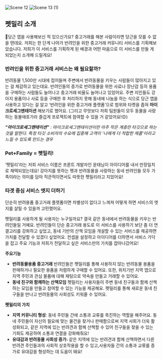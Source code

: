 ![Scene 12](https://github.com/yuntaengtaeng/pet/assets/94745651/7fcad1e0-4abb-4313-8945-1a01b4d441b1)
![Scene 13 (1)](https://github.com/yuntaengtaeng/pet/assets/94745651/f43e09c9-fab5-4f55-bf0d-38790045be70)

## 펫밀리 소개
🥕당근 앱을 사용해보신 적 있으신가요? 중고거래를 해본 사람이라면 당근을 모를 수 없을 텐데요. 저희는 한 단계 나아가 반려인을 위한 중고거래 커뮤니티 서비스를 기획해보았습니다. 저희가 이 서비스를 기획하게 된 배경과 어떤 마음으로 이 서비스를 만들 게 되었는지 소개해 드릴게요!

### 반려인을 위한 중고거래 서비스는 왜 필요할까?

반려동물 1,500만 시대에 접어들며 주변에서 반려동물을 키우는 사람들이 많아지고 있는 걸 체감하고 있는데요. 반려인들의 증가로 반려동물을 위한 사료나 장난감 등의 용품을 구매하는 사람들도 늘어나고 중고거래 비율도 늘어나고 있었어요. 주변 지인들도 강아지 용품이나 사료 등을 구매한 후 처리하지 못해 동네에 나눔을 하는 식으로 당근 앱을 사용하고 있다는 걸 알고 ‘반려인을 위한 중고거래 플랫폼’으로 범위와 타켓을 좁혀 **마이크로세그멘테이션** 해보기로 했어요. (그리고 무엇보다 저희 팀원들이 모두 동물을 사랑하는 동물애호가라 즐겁게 프로젝트에 참여할 수 있을 거 같았어요!😊)

***“마이크로세그멘테이션”**
: 마이크로세그멘테이션이란 아주 작은 계층만 타깃으로 하는 것을 말한다. 특정 타깃 소비자의 수요에 집중해 고객이 '나에게 더 적합한 제품'이라고 느낄 수 있도록 만드는 경우*

### Pet+Family = 펫밀리!

‘펫밀리’라는 저희 서비스 이름은 프론트 개발자인 윤태님이 아이디어를 내서 만장일치로 채택되었는데요! 강아지를 뜻하는 펫과 반려동물을 사랑하는 동네 반려인들 모두 가족이라는 의미를 담아 직관적이면서도 따뜻한 펫밀리라고 지었어요! 

### 타겟 중심 서비스 엣지 더하기

단순히 반려용품 중고거래 플랫폼이면 차별성이 없다고 느껴져 어떻게 하면 서비스의 엣지를 살릴 수 있을까 고민했어요. 

펫밀리를 사용하게 될 사용자는 누구일까요? 결국 같은 동네에서 반려동물을 키우는 반려인들일 거예요. 반려인들이 단순 중고거래 용도로 이 서비스를 사용하기 보단 좀 더 연결고리를 강화하고 싶었고, 동네 기반의 산책 모임을 개설할 수 있는 서비스를 제공하면 가치를 전달할 수 있겠다 싶었어요. 컨셉을 설정하고 아이디어를 더하면서 서비스 가닥을 잡고 주요 기능과 저희가 전달하고 싶은 서비스만의 가치를 잡아나갔어요!

**주요기능**

- **반려동물용품 중고거래**
반려인들은 펫밀리를 통해 사용하지 않는 반려동물 용품을 판매하거나 필요한 용품을 저렴하게 구매할 수 있어요. 또한, 위치기반 지역 앱으로 지역 주민과 관심 물품에 대해 채팅으로 약속을 만들고 거래할 수 있어요.
- **동네 친구와 함께하는 산책모임**
펫밀리는 사용자들이 주변 동네 친구들과 함께 산책하는 모임을 만들고 참여할 수 있는 기능을 제공해요. 펫밀리를 통해 새로운 동네 친구들을 만나고 반려동물의 사회성도 키워줄 수 있어요.

**펫밀리의 가치**

- **지역 커뮤니티 형성**: 동네 주민들 간에 소통과 교류를 촉진하는 역할을 해주어요. 동네 주민들이 자신의 필요에 맞는 물건을 찾거나 판매함으로써 지역 사회가 더욱 활성화되고, 같은 지역에 있는 반려견과 함께 산책할 수 있어 친구들을 찾을 수 있는 기회도 제공하여 소통과 연결을 강화해줘요!
- **유대감과 반려동물 사회성 증가:** 같은 지역에 있는 반려견과 함께 산책하면서 다른 반려견 주인들과의 사회적 상호작용을 할 수 있고,사용자들 간의 소통과 교류를 증가로 유대감을 형성하는 데 도움이 돼요!
